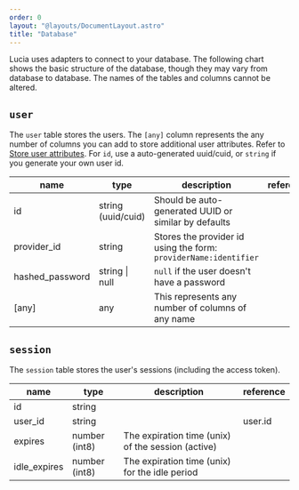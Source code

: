```yaml
---
order: 0
layout: "@layouts/DocumentLayout.astro"
title: "Database"
---
```


Lucia uses adapters to connect to your database. The following chart shows the basic structure of the database, though they may vary from database to database. The names of the tables and columns cannot be altered.

## `user`

The `user` table stores the users. The `[any]` column represents the any number of columns you can add to store additional user attributes. Refer to [Store user attributes](/learn/basics/store-user-attributes). For `id`, use a auto-generated uuid/cuid, or `string` if you generate your own user id.

| name            | type               | description                                                      | reference |
| --------------- | ------------------ | ---------------------------------------------------------------- | --------- |
| id              | string (uuid/cuid) | Should be auto-generated UUID or similar by defaults             |           |
| provider_id     | string             | Stores the provider id using the form: `providerName:identifier` |           |
| hashed_password | string \| null     | `null` if the user doesn't have a password                       |           |
| [any]           | any                | This represents any number of columns of any name                |

## `session`

The `session` table stores the user's sessions (including the access token).

| name         | type          | description                                        | reference |
| ------------ | ------------- | -------------------------------------------------- | --------- |
| id           | string        |                                                    |           |
| user_id      | string        |                                                    | user.id   |
| expires      | number (int8) | The expiration time (unix) of the session (active) |           |
| idle_expires | number (int8) | The expiration time (unix) for the idle period     |           |
